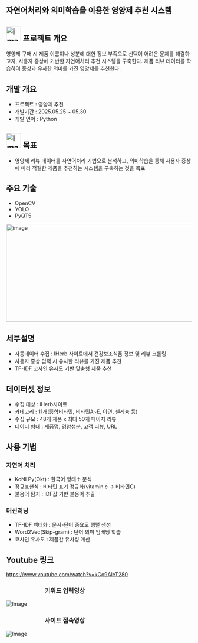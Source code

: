 
## 자연어처리와 의미학습을 이용한 영양제 추천 시스템
## <img width="40" height="40" alt="image" src="https://github.com/user-attachments/assets/a6c80d75-530a-4c18-ac7a-4c60b184e5a6" /> 프로젝트 개요
영양제 구매 시 제품 이름이나 성분에 대한 정보 부족으로 선택이 어려운 문제를 해결하고자, 사용자 증상에 기반한 자연어처리 추천 시스템을 구축한다. 
제품 리뷰 데이터를 학습하여 증상과 유사한 의미를 가진 영양제를 추천한다.


## 개발 개요
- 프로젝트 : 영양제 추천
- 개발기간 : 2025.05.25 ~ 05.30
- 개발 언어 : Python


## <img width="40" height="40" alt="Image" src="https://github.com/user-attachments/assets/b37ebdf0-b93d-4a64-8740-0d5b58d975f7" /> 목표
-  영양제 리뷰 데이터를 자연어처리 기법으로 분석하고, 의미학습을 통해 사용자 증상에 따라 적절한 제품을 추천하는 시스템을 구축하는 것을 목표


## 주요 기술
- OpenCV
- YOLO
- PyQT5


<img width="1024" height="265" alt="image" src="https://github.com/user-attachments/assets/0a91f4d1-362b-4466-8474-d7dffd05d08e" />


## 세부설명
- 자동데이터 수집 : IHerb 사이트에서 건강보조식품 정보 및 리뷰 크롤링
- 사용자 증상 입력 시 유사한 리뷰를 가진 제품 추천
- TF-IDF 코사인 유사도 기반 맞춤형 제품 추천


## 데이터셋 정보
- 수집 대상 : iHerb사이트
- 카테고리 : 11개(종합비타민, 비타민A~E, 아연, 셀레늄 등)
- 수집 규모 : 48개 제품 x 최대 50개 페이지 리뷰
- 데이터 형태 : 제품명, 영양성분, 고객 리뷰, URL


## 사용 기법
### 자연어 처리
- KoNLPy(Okt) : 한국어 형태소 분석
- 정규표현식 : 비타민 표기 정규화(vitamin c -> 비타민C)
- 불용어 탐지 : IDF값 기반 불용어 추출

### 머신러닝
- TF-IDF 벡터화 : 문서-단어 중요도 행렬 생성
- Word2Vec(Skip-gram) : 단어 의미 임베딩 학습
- 코사인 유사도 : 제품간 유사성 계산


## Youtube 링크
https://www.youtube.com/watch?v=kCo9AleT280

### &nbsp;&nbsp; &nbsp; &nbsp; &nbsp; &nbsp; &nbsp; &nbsp; &nbsp;&nbsp;&nbsp;&nbsp;&nbsp;&nbsp;&nbsp;&nbsp;&nbsp;&nbsp;&nbsp;&nbsp;키워드 입력영상   &nbsp;&nbsp;&nbsp; &nbsp;&nbsp;&nbsp;&nbsp;&nbsp;&nbsp;&nbsp;&nbsp;&nbsp;&nbsp;&nbsp;&nbsp;   &nbsp; &nbsp; &nbsp; &nbsp; &nbsp; &nbsp; &nbsp;  
![Image](https://github.com/user-attachments/assets/d0584b7f-cc92-4164-a9b2-ce0f248487ad)

### &nbsp;&nbsp; &nbsp; &nbsp; &nbsp; &nbsp; &nbsp; &nbsp; &nbsp;&nbsp;&nbsp;&nbsp;&nbsp;&nbsp;&nbsp;&nbsp;&nbsp;&nbsp;&nbsp;&nbsp;사이트 접속영상   &nbsp;&nbsp;&nbsp; &nbsp;&nbsp;&nbsp;&nbsp;&nbsp;&nbsp;&nbsp;&nbsp;&nbsp;&nbsp;&nbsp;&nbsp;   &nbsp; &nbsp; &nbsp; &nbsp; &nbsp; &nbsp; &nbsp; &nbsp;
![Image](https://github.com/user-attachments/assets/a16e092f-4a9a-42aa-81a2-3026143a83ef)




